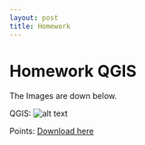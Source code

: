 ```yaml
---
layout: post
title: Homework
---
```


# Homework QGIS

The Images are down below.


QGIS:
![alt text](/img/CivilWarMap_Allacher_1002773.jpeg)


Points:
<a href="/img/7726.jpg.points" download>Download here</a>
